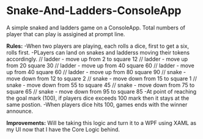 # Snake-And-Ladders-ConsoleApp
A simple snaked and ladders game on a ConsoleApp. Total numbers of player that can play is assigined at prompt line.

**Rules:**
-When two players are playing, each rolls a dice, first to get a six, rolls first.
-PLayers can land on snakes and ladderss moving their tokens accordingly.
// ladder - move up from 2 to square 12
// ladder - move up from 20 square 30
// ladder - move up from 40 square 60
// ladder - move up from 40 square 60
// ladder - move up from 80 square 90
// snake - move down from 12 to square 2
// snake - move down from 15 to square 1
// snake - move down from 55 to square 45
// snake - move down from 75 to square 65
// snake - move down from 95 to square 85
-At point of reaching the goal mark (100), if players dice exceeds 100 mark then it stays at the same postion.
-When players dice hits 100, games ends with the winner announce.

**Improvements:**
Will be taking this logic and turn it to a WPF using XAML as my UI now that I have the Core Logic behind.
